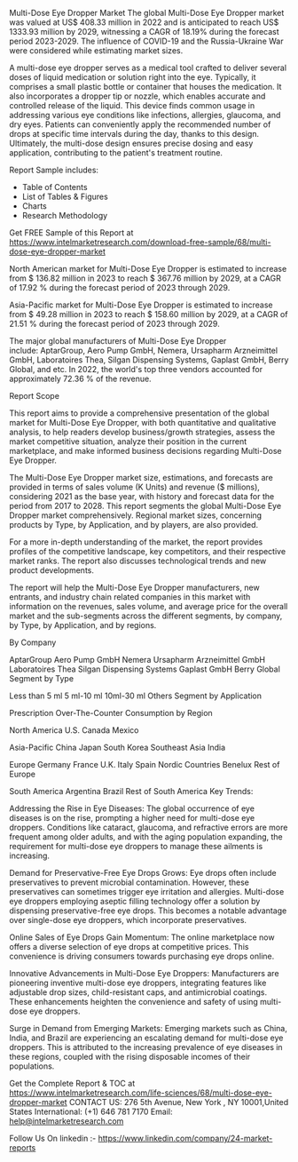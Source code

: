  Multi-Dose Eye Dropper Market 
The global Multi-Dose Eye Dropper market was valued at US$ 408.33 million in 2022 and is anticipated to reach US$ 1333.93 million by 2029, witnessing a CAGR of 18.19% during the forecast period 2023-2029. The influence of COVID-19 and the Russia-Ukraine War were considered while estimating market sizes.



A multi-dose eye dropper serves as a medical tool crafted to deliver several doses of liquid medication or solution right into the eye. Typically, it comprises a small plastic bottle or container that houses the medication. It also incorporates a dropper tip or nozzle, which enables accurate and controlled release of the liquid. This device finds common usage in addressing various eye conditions like infections, allergies, glaucoma, and dry eyes. Patients can conveniently apply the recommended number of drops at specific time intervals during the day, thanks to this design. Ultimately, the multi-dose design ensures precise dosing and easy application, contributing to the patient's treatment routine.

Report Sample includes:
- Table of Contents
- List of Tables & Figures
- Charts
- Research Methodology

Get FREE Sample of this Report at https://www.intelmarketresearch.com/download-free-sample/68/multi-dose-eye-dropper-market




North American market for Multi-Dose Eye Dropper is estimated to increase from $ 136.82 million in 2023 to reach $ 367.76 million by 2029, at a CAGR of 17.92 % during the forecast period of 2023 through 2029.



Asia-Pacific market for Multi-Dose Eye Dropper is estimated to increase from $ 49.28 million in 2023 to reach $ 158.60 million by 2029, at a CAGR of 21.51 % during the forecast period of 2023 through 2029.



The major global manufacturers of Multi-Dose Eye Dropper include: AptarGroup, Aero Pump GmbH, Nemera, Ursapharm Arzneimittel GmbH, Laboratoires Thea, Silgan Dispensing Systems, Gaplast GmbH, Berry Global, and etc. In 2022, the world's top three vendors accounted for approximately 72.36 % of the revenue.

Report Scope



This report aims to provide a comprehensive presentation of the global market for Multi-Dose Eye Dropper, with both quantitative and qualitative analysis, to help readers develop business/growth strategies, assess the market competitive situation, analyze their position in the current marketplace, and make informed business decisions regarding Multi-Dose Eye Dropper.



The Multi-Dose Eye Dropper market size, estimations, and forecasts are provided in terms of sales volume (K Units) and revenue ($ millions), considering 2021 as the base year, with history and forecast data for the period from 2017 to 2028. This report segments the global Multi-Dose Eye Dropper market comprehensively. Regional market sizes, concerning products by Type, by Application, and by players, are also provided.



For a more in-depth understanding of the market, the report provides profiles of the competitive landscape, key competitors, and their respective market ranks. The report also discusses technological trends and new product developments.



The report will help the Multi-Dose Eye Dropper manufacturers, new entrants, and industry chain related companies in this market with information on the revenues, sales volume, and average price for the overall market and the sub-segments across the different segments, by company, by Type, by Application, and by regions.

By Company



AptarGroup
Aero Pump GmbH
Nemera
Ursapharm Arzneimittel GmbH
Laboratoires Thea
Silgan Dispensing Systems
Gaplast GmbH
Berry Global
Segment by Type



Less than 5 ml
5 ml-10 ml
10ml-30 ml
Others
Segment by Application



Prescription
Over-The-Counter
Consumption by Region



North America
U.S.
Canada
Mexico


Asia-Pacific
China
Japan
South Korea
Southeast Asia
India


Europe
Germany
France
U.K.
Italy
Spain
Nordic Countries
Benelux
Rest of Europe


South America
Argentina
Brazil
Rest of South America
Key Trends:



Addressing the Rise in Eye Diseases: The global occurrence of eye diseases is on the rise, prompting a higher need for multi-dose eye droppers. Conditions like cataract, glaucoma, and refractive errors are more frequent among older adults, and with the aging population expanding, the requirement for multi-dose eye droppers to manage these ailments is increasing.



Demand for Preservative-Free Eye Drops Grows: Eye drops often include preservatives to prevent microbial contamination. However, these preservatives can sometimes trigger eye irritation and allergies. Multi-dose eye droppers employing aseptic filling technology offer a solution by dispensing preservative-free eye drops. This becomes a notable advantage over single-dose eye droppers, which incorporate preservatives.



Online Sales of Eye Drops Gain Momentum: The online marketplace now offers a diverse selection of eye drops at competitive prices. This convenience is driving consumers towards purchasing eye drops online.



Innovative Advancements in Multi-Dose Eye Droppers: Manufacturers are pioneering inventive multi-dose eye droppers, integrating features like adjustable drop sizes, child-resistant caps, and antimicrobial coatings. These enhancements heighten the convenience and safety of using multi-dose eye droppers.



Surge in Demand from Emerging Markets: Emerging markets such as China, India, and Brazil are experiencing an escalating demand for multi-dose eye droppers. This is attributed to the increasing prevalence of eye diseases in these regions, coupled with the rising disposable incomes of their populations.

Get the Complete Report & TOC at https://www.intelmarketresearch.com/life-sciences/68/multi-dose-eye-dropper-market
CONTACT US:
276 5th Avenue, New York , NY 10001,United States
International: (+1) 646 781 7170
Email: help@intelmarketresearch.com

Follow Us On linkedin :- https://www.linkedin.com/company/24-market-reports
